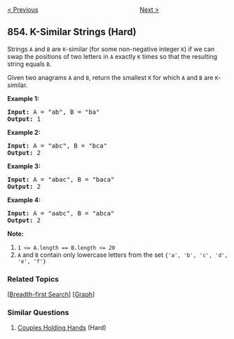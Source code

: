 <!--|This file generated by command(leetcode description); DO NOT EDIT.    |-->
<!--+----------------------------------------------------------------------+-->
<!--|@author    Openset <openset.wang@gmail.com>                           |-->
<!--|@link      https://github.com/openset                                 |-->
<!--|@home      https://github.com/openset/leetcode                        |-->
<!--+----------------------------------------------------------------------+-->

[< Previous](https://github.com/openset/leetcode/tree/master/problems/car-fleet "Car Fleet")
　　　　　　　　　　　　　　　　
[Next >](https://github.com/openset/leetcode/tree/master/problems/exam-room "Exam Room")

## 854. K-Similar Strings (Hard)

<p>Strings&nbsp;<code>A</code> and <code>B</code> are <code>K</code>-similar (for some non-negative integer <code>K</code>) if we can swap the positions of two letters in <code>A</code> exactly <code>K</code>&nbsp;times so that the resulting string equals <code>B</code>.</p>

<p>Given two anagrams <code>A</code> and <code>B</code>, return the smallest <code>K</code>&nbsp;for which <code>A</code> and <code>B</code> are <code>K</code>-similar.</p>

<p><strong>Example 1:</strong></p>

<pre>
<strong>Input: </strong>A = <span id="example-input-1-1">&quot;ab&quot;</span>, B = <span id="example-input-1-2">&quot;ba&quot;</span>
<strong>Output: </strong><span id="example-output-1">1</span>
</pre>

<div>
<p><strong>Example 2:</strong></p>

<pre>
<strong>Input: </strong>A = <span id="example-input-2-1">&quot;abc&quot;</span>, B = <span id="example-input-2-2">&quot;bca&quot;</span>
<strong>Output: </strong><span id="example-output-2">2</span>
</pre>

<div>
<p><strong>Example 3:</strong></p>

<pre>
<strong>Input: </strong>A = <span id="example-input-3-1">&quot;abac&quot;</span>, B = <span id="example-input-3-2">&quot;baca&quot;</span>
<strong>Output: </strong><span id="example-output-3">2</span>
</pre>

<div>
<p><strong>Example 4:</strong></p>

<pre>
<strong>Input: </strong>A = <span id="example-input-4-1">&quot;aabc&quot;</span>, B = <span id="example-input-4-2">&quot;abca&quot;</span>
<strong>Output: </strong><span id="example-output-4">2</span></pre>
</div>
</div>
</div>

<p><strong>Note:</strong></p>

<ol>
	<li><code>1 &lt;= A.length == B.length &lt;= 20</code></li>
	<li><code>A</code> and <code>B</code> contain only lowercase letters from the set <code>{&#39;a&#39;, &#39;b&#39;, &#39;c&#39;, &#39;d&#39;, &#39;e&#39;, &#39;f&#39;}</code></li>
</ol>

### Related Topics
  [[Breadth-first Search](https://github.com/openset/leetcode/tree/master/tag/breadth-first-search/README.md)]
  [[Graph](https://github.com/openset/leetcode/tree/master/tag/graph/README.md)]

### Similar Questions
  1. [Couples Holding Hands](https://github.com/openset/leetcode/tree/master/problems/couples-holding-hands) (Hard)
